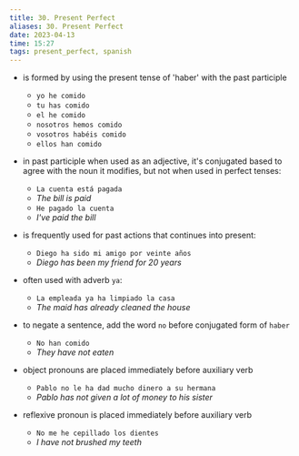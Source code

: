 ```yaml
---
title: 30. Present Perfect
aliases: 30. Present Perfect
date: 2023-04-13
time: 15:27
tags: present_perfect, spanish
---
```


- is formed by using the present tense of 'haber' with the past participle
    - `yo he comido`
    - `tu has comido`
    - `el he comido`
    - `nosotros hemos comido`
    - `vosotros habéis comido`
    - `ellos han comido`

- in past participle when used as an adjective, it's conjugated based to agree with the noun it modifies, but not when used in perfect tenses:
    - `La cuenta está pagada`
    - *The bill is paid*
    - `He pagado la cuenta`
    - *I've paid the bill*

- is frequently used for past actions that continues into present:
    - `Diego ha sido mi amigo por veinte años`
    - *Diego has been my friend for 20 years*

- often used with adverb `ya`:
    - `La empleada ya ha limpiado la casa`
    - *The maid has already cleaned the house*

- to negate a sentence, add the word `no` before conjugated form of `haber`
    - `No han comido`
    - *They have not eaten*

- object pronouns are placed immediately before auxiliary verb
    - `Pablo no le ha dad mucho dinero a su hermana`
    - *Pablo has not given a lot of money to his sister*

- reflexive pronoun is placed immediately before auxiliary verb
    - `No me he cepillado los dientes`
    - *I have not brushed my teeth*